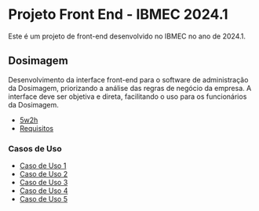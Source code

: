 # Projeto Front End - IBMEC 2024.1

Este é um projeto de front-end desenvolvido no IBMEC no ano de 2024.1.

## Dosimagem

Desenvolvimento da interface front-end para o software de administração da Dosimagem, priorizando a análise das regras de negócio da empresa. A interface deve ser objetiva e direta, facilitando o uso para os funcionários da Dosimagem. 

- [5w2h](https://github.com/mlutegar/projeto_front_end_ibmec_2024_2/blob/casos_de_uso/5w2h.md)
- [Requisitos](https://github.com/mlutegar/projeto_front_end_ibmec_2024_2/blob/casos_de_uso/requisitos.md)

### Casos de Uso
- [Caso de Uso 1](https://github.com/mlutegar/projeto_front_end_ibmec_2024_2/blob/casos_de_uso/caso_de_uso.md#caso-de-uso-1)
- [Caso de Uso 2](link_para_caso_de_uso_2)
- [Caso de Uso 3](link_para_caso_de_uso_3)
- [Caso de Uso 4](link_para_caso_de_uso_4)
- [Caso de Uso 5](link_para_caso_de_uso_5)